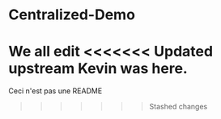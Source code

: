 # Centralized-Demo
We all edit
<<<<<<< Updated upstream
Kevin was here.
=======

Ceci n'est pas une README
>>>>>>> Stashed changes
